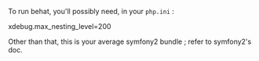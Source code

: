 To run behat, you'll possibly need, in your `php.ini` :

xdebug.max_nesting_level=200


Other than that, this is your average symfony2 bundle ; refer to symfony2's doc.